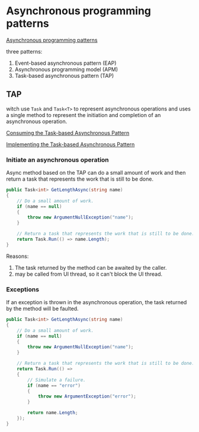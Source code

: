# Asynchronous programming patterns

[Asynchronous programming patterns](https://learn.microsoft.com/en-us/dotnet/standard/asynchronous-programming-patterns/)

three patterns:

1. Event-based asynchronous pattern (EAP)
2. Asynchronous programming model (APM)
3. Task-based asynchronous pattern (TAP)

## TAP

witch use `Task` and `Task<T>` to represent asynchronous operations and  uses a single method to represent the initiation and completion of an asynchronous operation.

[Consuming the Task-based Asynchronous Pattern](https://learn.microsoft.com/en-us/dotnet/standard/asynchronous-programming-patterns/consuming-the-task-based-asynchronous-pattern)

[Implementing the Task-based Asynchronous Pattern](https://learn.microsoft.com/en-us/dotnet/standard/asynchronous-programming-patterns/implementing-the-task-based-asynchronous-pattern)

### Initiate an asynchronous operation

Async method based on the TAP can do a small amount of work and then return a task that represents the work that is still to be done.

```csharp
public Task<int> GetLengthAsync(string name)
{
    // Do a small amount of work.
    if (name == null)
    {
        throw new ArgumentNullException("name");
    }

    // Return a task that represents the work that is still to be done.
    return Task.Run(() => name.Length);
}
```

Reasons:

1. The task returned by the method can be awaited by the caller.
2. may be called from UI thread, so it can't block the UI thread.

### Exceptions

If an exception is thrown in the asynchronous operation, the task returned by the method will be faulted.

```csharp
public Task<int> GetLengthAsync(string name)
{
    // Do a small amount of work.
    if (name == null)
    {
        throw new ArgumentNullException("name");
    }

    // Return a task that represents the work that is still to be done.
    return Task.Run(() =>
    {
        // Simulate a failure.
        if (name == "error")
        {
            throw new ArgumentException("error");
        }

        return name.Length;
    });
}
```